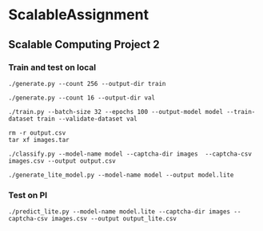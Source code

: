 # ScalableAssignment

## Scalable Computing Project 2

### Train and test on local

```
./generate.py --count 256 --output-dir train

```

```
./generate.py --count 16 --output-dir val
```

```
./train.py --batch-size 32 --epochs 100 --output-model model --train-dataset train --validate-dataset val
```

```
rm -r output.csv
tar xf images.tar
```

```
./classify.py --model-name model --captcha-dir images  --captcha-csv images.csv --output output.csv
```

```
./generate_lite_model.py --model-name model --output model.lite
```

### Test on PI

```
./predict_lite.py --model-name model.lite --captcha-dir images --captcha-csv images.csv --output output_lite.csv
```
